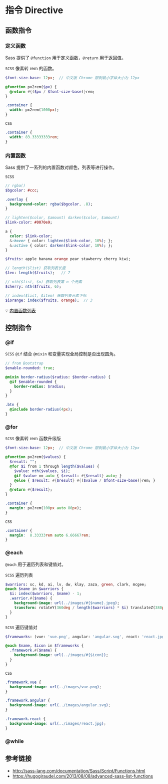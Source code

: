 # 指令 Directive

## 函数指令
### 定义函数
Sass 提供了 `@function` 用于定义函数，`@return` 用于返回值。

`SCSS` 像素转 rem 的函数。
```sass
$font-size-base: 12px;  // 中文版 Chrome 限制最小字体大小为 12px

@function px2rem($px) {
  @return #{($px / $font-size-base)}rem;
}

.container {
  width: px2rem(1000px);
}
```

`CSS`
```css
.container {
  width: 83.33333333rem;
}
```

### 内置函数
Sass 提供了一系列的内置函数对颜色，列表等进行操作。

`SCSS`
```sass
// rgba()
$bgcolor: #ccc;

.overlay {
  background-color: rgba($bgcolor, .8);
}

// lighten($color, $amount) darken($color, $amount)
$link-color: #0070e9;

a {
  color: $link-color;
  &:hover { color: lighten($link-color, 10%); };
  &:active { color: darken($link-color, 10%); };
}

$fruits: apple banana orange pear stawberry cherry kiwi;

// length($list) 获取列表长度
$len: length($fruits);   // 7

// nth($list, $n) 获取列表第 n 个元素
$cherry: nth($fruits, 6);

// index($list, $item) 获取列表元素下标
$iorange: index($fruits, orange);  // 3
```
💡 [内置函数列表](http://sass-lang.com/documentation/Sass/Script/Functions.html)

## 控制指令
### @if
`SCSS` `@if` 结合 `@mixin` 和变量实现全局控制是否出现圆角。
```sass
// from Bootstrap
$enable-rounded: true;

@mixin border-radius($radius: $border-radius) {
  @if $enable-rounded {
    border-radius: $radius;
  }
}

.btn {
  @include border-radius(4px);
}
```

### @for
`SCSS` 像素转 rem 函数升级版
```sass
$font-size-base: 12px;  // 中文版 Chrome 限制最小字体大小为 12px

@function px2rem($values) {
  $result: "";
  @for $i from 1 through length($values) {
    $value: nth($values, $i);
    @if $value == auto { $result: #{$result} auto; }
    @else { $result: #{$result} #{($value / $font-size-base)}rem; }
  }
  @return #{$result};
}

.container {
  margin: px2rem(100px auto 80px);
}
```
`CSS`
```css
.container {
  margin:  8.33333rem auto 6.66667rem;
}
```

### @each
`@each` 用于遍历列表和键值对。  

`SCSS` 遍历列表
```sass
$warriors: sc, kd, ai, lv, dw, klay, zaza, green, clark, mcgee;
@each $name in $warriors {
  $i: index($warriors, $name) - 1;
  .warrior.#{$name} {
    background-image: url(../images/#{$name}.jpeg);
    transform: rotateY(360deg / length($warriors) * $i) translateZ(380px);
  }
}
```

`SCSS` 遍历键值对
```sass
$frameworks: (vue: 'vue.png', angular: 'angular.svg', react: 'react.jpg');

@each $name, $icon in $frameworks {
  .framework.#{$name} {
    background-image: url(../images/#{$icon});
  }
}
```
`CSS`
```css
.framework.vue {
  background-image: url(../images/vue.png);
}

.framework.angular {
  background-image: url(../images/angular.svg);
}

.framework.react {
  background-image: url(../images/react.jpg);
}
```

### @while

## 参考链接
* http://sass-lang.com/documentation/Sass/Script/Functions.html
* https://hugogiraudel.com/2013/08/08/advanced-sass-list-functions
